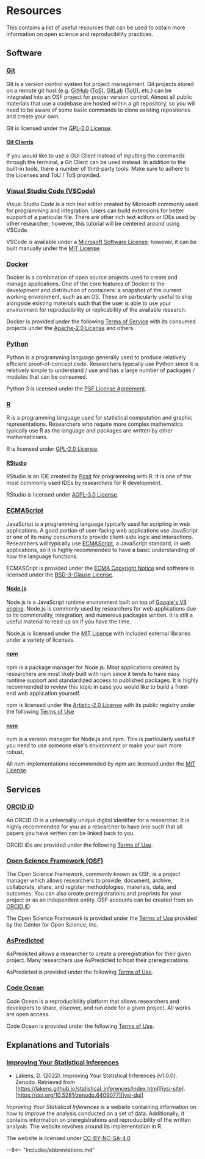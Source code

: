 # Resources

This contains a list of useful resources that can be used to obtain more information on open science and reproducibility practices.

## Software

### [Git][git]

Git is a version control system for project management. Git projects stored on a remote git host (e.g. [GitHub][github] ([ToS][github-terms]), [GitLab][gitlab] ([ToU][gitlab-terms]), etc.) can be integrated into an OSF project for proper version control. Almost all public materials that use a codebase are hosted within a git repository, so you will need to be aware of some basic commands to clone existing repositories and create your own.

Git is licensed under the [GPL-2.0 License][git-license].

#### [Git Clients][gclient]

If you would like to use a GUI Client instead of inputting the commands through the terminal, a Git Client can be used instead. In addition to the built-in tools, there a number of third-party tools. Make sure to adhere to the Licenses and ToU / ToS provided.

### [Visual Studio Code (VSCode)][vsc]

Visual Studio Code is a rich text editor created by Microsoft commonly used for programming and integration. Users can build extensions for better support of a particular file. There are other rich text editors or IDEs used by other researcher; however, this tutorial will be centered around using VSCode.

VSCode is available under a [Microsoft Software License][vsc-terms]; however, it can be built manually under the [MIT License][vsc-license].

### [Docker][docker]

Docker is a combination of open source projects used to create and manage applications. One of the core features of Docker is the development and distribution of containers: a snapshot of the current working environment, such as an OS. These are particularly useful to ship alongside existing materials such that the user is able to use your environment for reproducibility or replicability of the available research.

Docker is provided under the following [Terms of Service][docker-terms] with its consumed projects under the [Apache-2.0 License][docker-license] and others.

### [Python][py]

Python is a programming language generally used to produce relatively efficient proof-of-concept code. Researchers typically use Python since it is relatively simple to understand / use and has a large number of packages / modules that can be consumed.

Python 3 is licensed under the [PSF License Agreement][psf].

### [R][rlang]

R is a programming language used for statistical computation and graphic representations. Researchers who require more complex mathematics typically use R as the language and packages are written by other mathematicians.

R is licensed under [GPL-2.0 License][rlang-license].

#### [RStudio][rstudio]

RStudio is an IDE created by [Posit][posit] for programming with R. It is one of the most commonly used IDEs by researchers for R development.

RStudio is licensed under [AGPL-3.0 License][rstudio-license].

### [ECMAScript][js]

JavaScript is a programming language typically used for scripting in web applications. A good portion of user-facing web applications use JavaScript or one of its many consumers to provide client-side logic and interactions. Researchers will typically use [ECMAScript][ecma], a JavaScript standard, in web applications, so it is highly recommended to have a basic understanding of how the language functions.

ECMASCript is provided under the [ECMA Copyright Notice][emca-copyright] and software is licensed under the [BSD-3-Clause License][emca-license].

#### [Node.js][node]

Node.js is a JavaScript runtime environment built on top of [Google's V8 engine][v8]. Node.js is commonly used by researchers for web applications due to its commonality, integration, and numerous packages written. It is still a useful material to read up on if you have the time.

Node.js is licensed under the [MIT License][node-license] with included external libraries under a variety of licenses.

#### [npm]

npm is a package manager for Node.js. Most applications created by researchers are most likely built with npm since it tends to have easy runtime support and standardized access to published packages. It is highly recommended to review this topic in case you would like to build a front-end web application yourself.

npm is licensed under the [Artistic-2.0 License][npm-license] with its public registry under the following [Terms of Use][npm-terms]

#### [nvm]

nvm is a version manager for Node.js and npm. This is particularly useful if you need to use someone else's environment or make your own more robust.

All nvm implementations recommended by npm are licensed under the [MIT License][nvm-license].

## Services

### [ORCID iD][orcid]

An ORCID iD is a universally unique digital identifier for a researcher. It is  highly recommended for you as a researcher to have one such that all papers you have written can be linked back to you.

ORCID iDs are provided under the following [Terms of Use][orcid-terms].

### [Open Science Framework (OSF)][osf]

The Open Science Framework, commonly known as OSF, is a project manager which allows researchers to provide, document, archive, collaborate, share, and register methodologies, materials, data, and outcomes. You can also create preregistrations and preprints for your project or as an independent entity. OSF accounts can be created from an [ORCID iD][sect-orcid].

The Open Science Framework is provided under the [Terms of Use][osf-terms] provided by the Center for Open Science, Inc.

### [AsPredicted][ap]

AsPredicted allows a researcher to create a preregistration for their given project. Many researchers use AsPredicted to host their preregistrations.

AsPredicted is provided under the following [Terms of Use][ap-terms].

### [Code Ocean][codeocean]

Code Ocean is a reproducibility platform that allows researchers and developers to share, discover, and run code for a given project. All  works are open access.

Code Ocean is provided under the following [Terms of Use][codeocean-terms].

## Explanations and Tutorials

### [Improving Your Statistical Inferences][iysi-site]

* Lakens, D. (2022). Improving Your Statistical Inferences (v1.0.0). Zenodo. Retrieved from [https://lakens.github.io/statistical_inferences/index.html][iysi-site]. [https://doi.org/10.5281/zenodo.6409077][iysi-doi]

*Improving Your Statistical Inferences* is a website containing information on how to improve the analysis conducted on a set of data.  Additionally, it contains information on preregistrations and reproducibility of the written analysis. The website revolves around its implementation in R.

The website is licensed under [CC-BY-NC-SA-4.0][ccbyncsa]

[orcid]: https://orcid.org
[orcid-terms]: https://info.orcid.org/terms-of-use
[sect-orcid]: #orcid-id

[osf]: https://osf.io
[osf-terms]: https://github.com/CenterForOpenScience/cos.io/blob/master/TERMS_OF_USE.md

[ap]: https://aspredicted.org
[ap-terms]: https://aspredicted.org/messages/terms.php

[iysi-site]: https://lakens.github.io/statistical_inferences/index.html
[iysi-doi]: https://doi.org/10.5281/zenodo.6409077
[ccbyncsa]: https://creativecommons.org/licenses/by-nc-sa/4.0/

[codeocean]: https://codeocean.com/
[codeocean-terms]: https://codeocean.com/terms-of-use/

[git]: https://git-scm.com
[github]: https://github.com
[github-terms]: https://docs.github.com/en/site-policy/github-terms/github-terms-of-service
[gitlab]: https://about.gitlab.com
[gitlab-terms]: https://about.gitlab.com/terms
[git-license]: https://git-scm.com/about/free-and-open-source

[gclient]: https://git-scm.com/downloads/guis

[vsc]: https://code.visualstudio.com/
[vsc-terms]: https://code.visualstudio.com/License
[vsc-license]: https://github.com/microsoft/vscode/blob/main/LICENSE.txt

[docker]: https://www.docker.com
[docker-terms]: https://www.docker.com/legal/docker-terms-service
[docker-license]: https://www.docker.com/community/open-source

[py]: https://www.python.org
[psf]: https://docs.python.org/3/license.html#psf-license-agreement-for-python-release

[rlang]: https://www.r-project.org
[rlang-license]: https://www.r-project.org/COPYING

[rstudio]: https://posit.co/products/open-source/rstudio
[posit]: https://posit.co/
[rstudio-license]: https://github.com/rstudio/rstudio/blob/main/COPYING

[js]: https://developer.mozilla.org/en-US/docs/Web/JavaScript
[ecma]: https://www.ecma-international.org/publications-and-standards/standards/ecma-262/
[emca-copyright]: https://www.ecma-international.org/policies/by-ipr/ecma-text-copyright-policy/
[emca-license]: https://262.ecma-international.org/#sec-copyright-and-software-license

[node]: https://nodejs.org
[v8]: https://github.com/v8/v8
[node-license]: https://github.com/nodejs/node/blob/HEAD/LICENSE

[npm]: https://www.npmjs.com
[npm-license]: https://github.com/npm/cli/blob/latest/LICENSE
[npm-terms]: https://docs.npmjs.com/policies/open-source-terms

[nvm]: https://docs.npmjs.com/downloading-and-installing-node-js-and-npm#using-a-node-version-manager-to-install-nodejs-and-npm
[nvm-license]: https://opensource.org/licenses/MIT

--8<-- "includes/abbreviations.md"